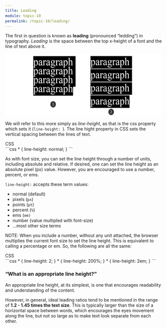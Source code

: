 ```yaml
---
title: Leading
module: topic-10
permalink: /topic-10/leading/
---
```


<div class="divider-heading"></div>

The first in question is known as **leading** (pronounced “ledding”) in typography. _Leading_ is the space between the top x-height of a font and the line of text above it.

<img src="../img/typography-leading.jpg" style="height: 200px; margin: auto" alt="leading" title="leading"/>

We will refer to this more simply as _line-height_, as that is the css property which sets it (`line-height: `). The line hight property in CSS sets the vertical spacing between the lines of text.

<div class="code-heading">
  <span class="css">CSS</span>
</div>
```css
* {
  line-height: normal;
}
```

As with font size, you can set the line height through a number of units, including absolute and relative. If desired, one can set the line height as an absolute pixel (px) value. However, you are encouraged to use a number, percent, or ems.

`line-height:` accepts these term values:
- normal (default)
- pixels (`px`)
- points (`pt`)
- percent (`%`)
- ems (`em)`
- number (value multipled with font-size)
- ...most other size terms

<span class="label label-info">NOTE:</span> When you include a number, without any unit attached, the browser multiplies the current font size to set the line height. This is equivalent to calling a percentage or em. So, the following are all the same:

<div class="code-heading">
  <span class="css">CSS</span>
</div>
```css
* {
  line-height: 2;
}
* {
  line-height: 200%;
}
* {
  line-height: 2em;
}
```


### “What is an appropriate line height?”
An appropriate line height, at its simplest, is one that encourages readability and understanding of the content.

However, in general, ideal leading ratios tend to be mentioned in the range of **1.2 - 1.45 times the text size**. This is typically larger than the size of a horizontal space between words, which encourages the eyes movement along the line, but not so large as to make text look separate from each other.

<div class="codepen-embed">
  <p data-height="600" data-theme-id="30567" data-slug-hash="NMGJgq" data-default-tab="css,result" data-user="Media-Ed-Online" data-embed-version="2" data-pen-title="[Topic-09] Line Height (Toggle)" class="codepen"></p>
</div>
